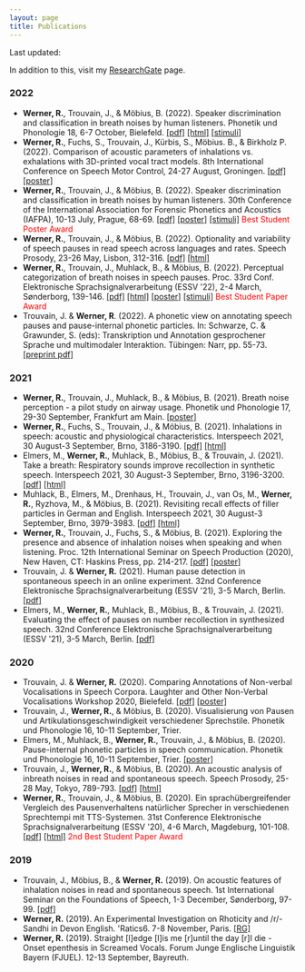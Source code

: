 ```yaml
---
layout: page
title: Publications
---
```

Last updated:
<script language="JavaScript">
var testlast=document.lastModified;
document.write(" "+testlast.substr(0,10));
</script>

In addition to this, visit my [ResearchGate](https://www.researchgate.net/profile/Raphael_Werner2) page.
### 2022
<ul>
  <li><strong>Werner, R.</strong>, Trouvain, J., & Möbius, B. (2022). Speaker discrimination and classification in breath noises by human listeners. Phonetik und Phonologie 18, 6-7 October, Bielefeld. <a href="https://github.com/raphael-werner/raphael-werner.github.io/raw/master/pdfs/Werner_PundP22.pdf" title="pdf">[pdf]</a> <a href="https://biecoll.ub.uni-bielefeld.de/index.php/pundp2022/article/view/1050" title="html">[html]</a> <a href="https://cloud.hiz-saarland.de/s/PgZ3PQ3PM9DJnoF" title="stimuli">[stimuli]</a></li>
 
 <li><strong>Werner, R.</strong>, Fuchs, S., Trouvain, J., Kürbis, S., Möbius. B., & Birkholz P. (2022). Comparison of acoustic parameters of inhalations vs. exhalations with 3D-printed vocal tract models. 8th International Conference on Speech Motor Control, 24-27 August, Groningen. <a href="https://github.com/raphael-werner/raphael-werner.github.io/raw/master/pdfs/Werner-SMC2022.pdf" title="pdf">[pdf]</a> <a href="https://github.com/raphael-werner/raphael-werner.github.io/raw/master/pdfs/SMC22-Poster-Werner.pdf" title="poster">[poster]</a></li>
 
 <li><strong>Werner, R.</strong>, Trouvain, J., & Möbius, B. (2022). Speaker discrimination and classification in breath noises by human listeners. 30th Conference of the International Association for Forensic Phonetics and Acoustics (IAFPA), 10-13 July, Prague, 68-69. <a href="https://github.com/raphael-werner/raphael-werner.github.io/raw/master/pdfs/IAFPA2022_WIP_Werner.pdf" title="pdf">[pdf]</a> <a href="http://pauseparticles.org/docs/Poster_IAFPA22_Werner.pdf" title="poster">[poster]</a> <a href="https://cloud.hiz-saarland.de/s/PgZ3PQ3PM9DJnoF" title="stimuli">[stimuli]</a> <span style="color:red">Best Student Poster Award</span></li>

 <li><strong>Werner, R.</strong>, Trouvain, J., & Möbius, B. (2022). Optionality and variability of speech pauses in read speech across languages and rates. Speech Prosody, 23-26 May, Lisbon, 312-316. <a href="https://www.isca-speech.org/archive/pdfs/speechprosody_2022/werner22_speechprosody.pdf" title="pdf">[pdf]</a> <a href="https://www.isca-speech.org/archive/speechprosody_2022/werner22_speechprosody.html" title="html">[html]</a></li>
 
 <li><strong>Werner, R.</strong>, Trouvain, J., Muhlack, B., & Möbius, B. (2022). Perceptual categorization of breath noises in speech pauses. Proc. 33rd Conf. Elektronische Sprachsignalverarbeitung (ESSV '22), 2-4 March, Sønderborg, 139-146. <a href="http://pauseparticles.org/docs/werner_etal_essv2022.pdf" title="pdf">[pdf]</a> <a href="https://www.essv.de/paper.php?id=1152" title="html">[html]</a> <a href="http://pauseparticles.org/docs/Poster_ESSV22_Werner.pdf" title="poster">[poster]</a> <a href="https://cloud.hiz-saarland.de/s/2ktDEJPk95GHLjS" title="stimuli">[stimuli]</a> <span style="color:red">Best Student Paper Award</span></li>
 
 <li>Trouvain, J. & <strong>Werner, R</strong>. (2022). A phonetic view on annotating speech pauses and pause-internal phonetic particles. In: Schwarze, C. & Grawunder, S. (eds): Transkription und Annotation gesprochener Sprache und multimodaler Interaktion. Tübingen: Narr, pp. 55-73.<a href="https://www.coli.uni-saarland.de/~trouvain/docs/Trouvain_Werner_2022.pdf" title="pdf">[preprint pdf]</a></li>
</ul>
 
### 2021
<ul>
 <li><strong>Werner, R.</strong>, Trouvain, J., Muhlack, B., & Möbius, B. (2021). Breath noise perception - a pilot study on airway usage. Phonetik und Phonologie 17, 29-30 September, Frankfurt am Main. <a href="http://pauseparticles.org/docs/Werner_P&P21_Poster.pdf" title="poster">[poster]</a></li>
 
<li><strong>Werner, R.</strong>, Fuchs, S., Trouvain, J., & Möbius, B. (2021). Inhalations in speech: acoustic and physiological characteristics. Interspeech 2021, 30 August-3 September, Brno, 3186-3190. <a href="https://www.isca-speech.org/archive/pdfs/interspeech_2021/werner21_interspeech.pdf" title="pdf">[pdf]</a> <a href="https://www.isca-speech.org/archive/interspeech_2021/werner21_interspeech.html" title="html">[html]</a></li>

<li>Elmers, M., <strong>Werner, R.</strong>, Muhlack, B., Möbius, B., & Trouvain, J. (2021). Take a breath: Respiratory sounds improve recollection in synthetic speech. Interspeech 2021, 30 August-3 September, Brno, 3196-3200. <a href="https://www.isca-speech.org/archive/pdfs/interspeech_2021/elmers21_interspeech.pdf" title="pdf">[pdf]</a> <a href="https://www.isca-speech.org/archive/interspeech_2021/elmers21_interspeech.html" title="html">[html]</a></li>

<li>Muhlack, B., Elmers, M., Drenhaus, H., Trouvain, J., van Os, M., <strong>Werner, R.</strong>, Ryzhova, M., & Möbius, B. (2021). Revisiting recall effects of filler particles in German and English. Interspeech 2021, 30 August-3 September, Brno, 3979-3983. <a href="https://www.isca-speech.org/archive/pdfs/interspeech_2021/muhlack21_interspeech.pdf" title="pdf">[pdf]</a> <a href="https://www.isca-speech.org/archive/interspeech_2021/muhlack21_interspeech.html" title="html">[html]</a></li>

<li><strong>Werner, R.</strong>, Trouvain, J., Fuchs, S., & Möbius, B. (2021). Exploring the presence and absence of inhalation noises when speaking and when listening. Proc. 12th International Seminar on Speech Production (2020), New Haven, CT: Haskins Press, pp. 214-217. <a href="http://pauseparticles.org/docs/Werner_et_al_ISSP2021.pdf" title="pdf">[pdf]</a> <a href="http://pauseparticles.org/docs/Werner_ISSP2020_Poster.pdf" title="poster">[poster]</a></li>  

<li>Trouvain, J. & <strong>Werner, R.</strong> (2021). Human pause detection in spontaneous speech in an online experiment. 32nd Conference Elektronische Sprachsignalverarbeitung (ESSV '21), 3-5 March, Berlin. <a href="http://www.essv.de/essv2021/pdfs/09_trouvain.pdf" title="pdf">[pdf]</a></li>

<li>Elmers, M., <strong>Werner, R.</strong>, Muhlack, B., Möbius, B., & Trouvain, J. (2021). Evaluating the effect of pauses on number recollection in synthesized speech. 32nd Conference Elektronische Sprachsignalverarbeitung (ESSV '21), 3-5 March, Berlin. <a href="http://www.essv.de/essv2021/pdfs/26_elmers.pdf" title="pdf">[pdf]</a></li> 
</ul>

### 2020
<ul>
  
<li>Trouvain, J. & <strong>Werner, R.</strong> (2020). Comparing Annotations of Non-verbal Vocalisations in Speech Corpora. Laughter and Other Non-Verbal Vocalisations Workshop 2020, Bielefeld. <a href="http://pauseparticles.org/docs/Trouvain_Werner_2020_Bielefeld.pdf" title="pdf">[pdf]</a> <a href="http://pauseparticles.org/docs/Trouvain_Werner_Poster.pdf" title="poster">[poster]</a></li>

<li>Trouvain, J., <strong>Werner, R.</strong>, & Möbius, B. (2020). Visualisierung von Pausen und Artikulationsgeschwindigkeit verschiedener Sprechstile. Phonetik und Phonologie 16, 10-11 September, Trier.</li>

<li>Elmers, M., Muhlack, B., <strong>Werner, R.</strong>, Trouvain, J., & Möbius, B. (2020). Pause-internal phonetic particles in speech communication. Phonetik und Phonologie 16, 10-11 September, Trier. <a href="http://pauseparticles.org/docs/PINTS_Poster.pdf" title="html">[poster]</a></li>

<li>Trouvain, J., <strong>Werner, R.</strong>, & Möbius, B. (2020). An acoustic analysis of inbreath noises in read and spontaneous speech. Speech Prosody, 25-28 May, Tokyo, 789-793. <a href="https://www.isca-speech.org/archive/pdfs/speechprosody_2020/trouvain20_speechprosody.pdf" title="pdf">[pdf]</a> <a href="https://www.isca-speech.org/archive/speechprosody_2020/trouvain20_speechprosody.html" title="html">[html]</a></li>

<li><strong>Werner, R.</strong>, Trouvain, J., & Möbius, B. (2020). Ein sprachübergreifender Vergleich des Pausenverhaltens natürlicher Sprecher in verschiedenen Sprechtempi mit TTS-Systemen. 31st Conference Elektronische Sprachsignalverarbeitung (ESSV '20), 4-6 March, Magdeburg, 101-108. <a href="http://www.essv.de/pdf/2020_101_108.pdf" title="pdf">[pdf]</a> <a href="http://www.essv.de/paper.php?id=444" title="html">[html]</a> <span style="color:red">2nd Best Student Paper Award</span></li>
</ul>

### 2019
<ul>
<li>Trouvain, J., Möbius, B., & <strong>Werner, R.</strong> (2019). On acoustic features of inhalation noises in read and spontaneous speech. 1st International Seminar on the Foundations of Speech, 1-3 December, Sønderborg, 97-99. <a href="http://pauseparticles.org/docs/Trouvain_et_al_SEFOS_2019.pdf" title="pdf">[pdf]</a></li>

<li><strong>Werner, R.</strong> (2019). An Experimental Investigation on Rhoticity and /r/-Sandhi in Devon English. 'Ratics6. 7-8 November, Paris. <a href="https://www.researchgate.net/publication/337772697_An_Experimental_Investigation_on_Rhoticity_and_r-_Sandhi_in_Devon_English" title="ResearchGate">[RG]</a></li>

<li><strong>Werner, R.</strong> (2019). Straight [l]edge [l]is me [r]until the day [r]I die - Onset epenthesis in Screamed Vocals. Forum Junge Englische Linguistik Bayern (FJUEL). 12-13 September, Bayreuth.</li>
</ul> 
